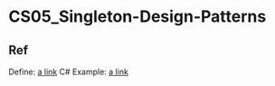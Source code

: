 # CS05_Singleton-Design-Patterns

## Ref

Define: [a link](https://refactoring.guru/design-patterns/singleton)
C# Example: [a link](https://refactoring.guru/design-patterns/singleton/csharp/example#example-1)